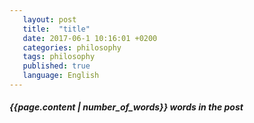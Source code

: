 ```yaml
---
   layout: post
   title:  "title"
   date: 2017-06-1 10:16:01 +0200
   categories: philosophy
   tags: philosophy
   published: true
   language: English
---
```




<!--excerpt-->


##### *{{page.content | number_of_words}} words in the post*